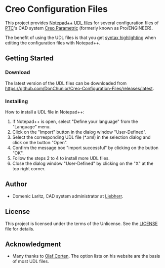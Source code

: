 # Creo Configuration Files

This project provides [Notepad++](https://notepad-plus-plus.org/) [UDL files](http://docs.notepad-plus-plus.org/index.php/User_Defined_Languages) for several configuration files of [PTC](https://www.ptc.com/)'s CAD system [Creo Parametric](https://www.ptc.com/en/products/cad/creo/parametric) (formerly known as Pro/ENGINEER).

The benefit of using the UDL files is that you get [syntax highlighting](https://en.wikipedia.org/wiki/Syntax_highlighting) when editing the configuration files with Notepad++.

## Getting Started

### Download

The latest version of the UDL files can be downloaded from https://github.com/DonChunior/Creo-Configuration-Files/releases/latest.

### Installing

How to install a UDL file in Notepad++:
1. If Notepad++ is open, select "Define your language" from the "Language" menu.
2. Click on the "Import" button in the dialog window "User-Defined".
3. Select the corresponding UDL file (*.xml) in the selection dialog and click on the button "Open".
4. Confirm the message box "Import successful" by clicking on the button "OK".
5. Follow the steps 2 to 4 to install more UDL files.
6. Close the dialog window "User-Defined" by clicking on the "X" at the top right corner.

## Author

- Domenic Laritz, CAD system administrator at [Liebherr](https://www.liebherr.com/).

## License

This project is licensed under the terms of the Unlicense.
See the [LICENSE](./LICENSE) file for details.

## Acknowledgment

- Many thanks to [Olaf Corten](http://proesite.com/). The option lists on his website are the basis of most UDL files.
